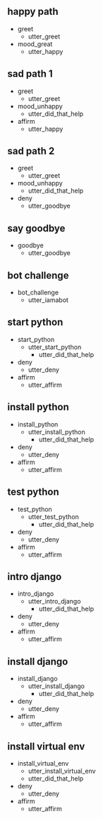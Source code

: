 ## happy path
* greet
  - utter_greet
* mood_great
  - utter_happy

## sad path 1
* greet
  - utter_greet
* mood_unhappy
  - utter_did_that_help
* affirm
  - utter_happy

## sad path 2
* greet
  - utter_greet
* mood_unhappy
  - utter_did_that_help
* deny
  - utter_goodbye

## say goodbye
* goodbye
  - utter_goodbye

## bot challenge
* bot_challenge
  - utter_iamabot

## start python
* start_python
  - utter_start_python
    - utter_did_that_help
* deny
  - utter_deny
* affirm
  - utter_affirm

## install python
* install_python
  - utter_install_python
    - utter_did_that_help
* deny
  - utter_deny
* affirm
  - utter_affirm

## test python
* test_python
  - utter_test_python
    - utter_did_that_help
* deny
  - utter_deny
* affirm
  - utter_affirm

## intro django
* intro_django
  - utter_intro_django
    - utter_did_that_help
* deny
  - utter_deny
* affirm
  - utter_affirm

## install django
* install_django
  - utter_install_django
    - utter_did_that_help
* deny
  - utter_deny
* affirm
  - utter_affirm

## install virtual env
* install_virtual_env
  - utter_install_virtual_env
  - utter_did_that_help
* deny
  - utter_deny
* affirm
  - utter_affirm